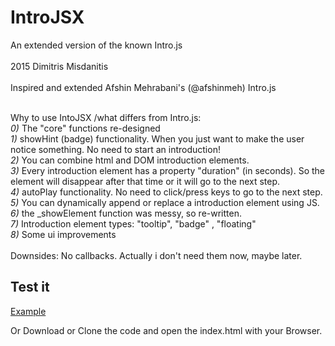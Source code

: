 # IntroJSX
An extended version of the known Intro.js<br />
<br />
 2015 Dimitris Misdanitis<br />
<br />
 Inspired and extended Afshin Mehrabani's (@afshinmeh) Intro.js<br />
<br />

 Why to use IntoJSX /what differs from Intro.js:<br />
 *0)* The "core" functions re-designed <br />
 *1)* showHint (badge) functionality. When you just want to make the user notice something. No need to start an introduction!<br />
 *2)* You can combine html and DOM introduction elements.<br />
 *3)* Every introduction element has a property "duration" (in seconds). So the element will disappear after that time or it will go to the next step.<br />
 *4)* autoPlay functionality. No need to click/press keys to go to the next step.<br />
 *5)* You can dynamically append or replace a introduction element using JS.<br />
 *6)* the _showElement function was messy, so re-written.<br />
 *7)* Introduction element types: "tooltip", "badge" , "floating"<br />
 *8)* Some ui improvements<br />
<br />
 Downsides: No callbacks. Actually i don't need them now, maybe later.<br />

## Test it
[Example](https://cdn.rawgit.com/dmisdani/IntroJSX/master/index.html)

Or Download or Clone the code and open the index.html with your Browser.

